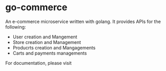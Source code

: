 # go-commerce
An e-commerce microservice written with golang. It provides APIs for the following:


- User creation and Mangement
- Store creation and Management
- Producrts creation and Mangagements
- Carts and payments managements



For documentation, please visit